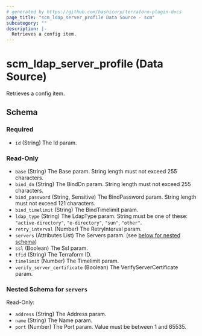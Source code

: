 ```yaml
---
# generated by https://github.com/hashicorp/terraform-plugin-docs
page_title: "scm_ldap_server_profile Data Source - scm"
subcategory: ""
description: |-
  Retrieves a config item.
---
```


# scm_ldap_server_profile (Data Source)

Retrieves a config item.



<!-- schema generated by tfplugindocs -->
## Schema

### Required

- `id` (String) The Id param.

### Read-Only

- `base` (String) The Base param. String length must not exceed 255 characters.
- `bind_dn` (String) The BindDn param. String length must not exceed 255 characters.
- `bind_password` (String, Sensitive) The BindPassword param. String length must not exceed 121 characters.
- `bind_timelimit` (String) The BindTimelimit param.
- `ldap_type` (String) The LdapType param. String must be one of these: `"active-directory"`, `"e-directory"`, `"sun"`, `"other"`.
- `retry_interval` (Number) The RetryInterval param.
- `servers` (Attributes List) The Servers param. (see [below for nested schema](#nestedatt--servers))
- `ssl` (Boolean) The Ssl param.
- `tfid` (String) The Terraform ID.
- `timelimit` (Number) The Timelimit param.
- `verify_server_certificate` (Boolean) The VerifyServerCertificate param.

<a id="nestedatt--servers"></a>
### Nested Schema for `servers`

Read-Only:

- `address` (String) The Address param.
- `name` (String) The Name param.
- `port` (Number) The Port param. Value must be between 1 and 65535.
